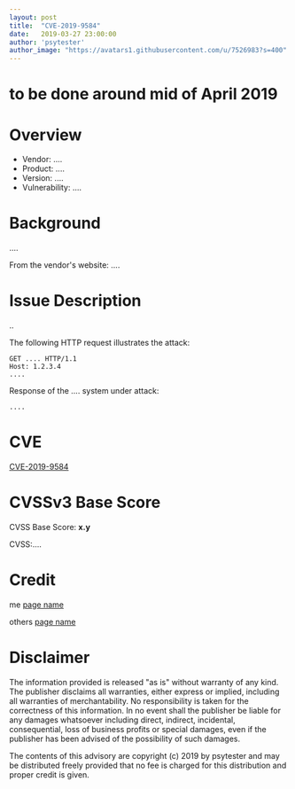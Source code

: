 ```yaml
---
layout: post
title:  "CVE-2019-9584"
date:   2019-03-27 23:00:00
author: 'psytester'
author_image: "https://avatars1.githubusercontent.com/u/7526983?s=400"
---
```


# to be done around mid of April 2019

# Overview

- Vendor: ....
- Product: ....
- Version: ....
- Vulnerability: ....

# Background

....

From the vendor's website:
....

# Issue Description

..

The following HTTP request illustrates the attack:

~~~ http
GET .... HTTP/1.1
Host: 1.2.3.4
....
~~~

Response of the .... system under attack:

~~~
....
~~~

# CVE

[CVE-2019-9584](https://cve.mitre.org/cgi-bin/cvename.cgi?name=CVE-2019-9584)

# CVSSv3 Base Score

CVSS Base Score: __x.y__

CVSS:....

# Credit

me [page name](https://url.com)

others [page name](https://url.com)

# Disclaimer

The information provided is released "as is" without warranty of any kind. The publisher disclaims all warranties, either express or implied, including all warranties of merchantability. No responsibility is taken for the correctness of this information.
In no event shall the publisher be liable for any damages whatsoever including direct, indirect, incidental, consequential, loss of business profits or special damages, even if the publisher has been advised of the possibility of such damages.

The contents of this advisory are copyright (c) 2019 by psytester and may be distributed freely provided that no fee is charged for this distribution and proper credit is given.
